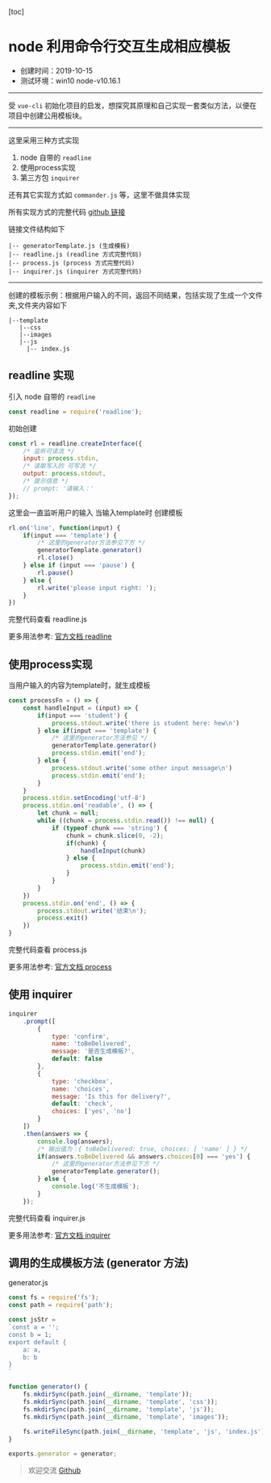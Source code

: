 [toc]
# node 利用命令行交互生成相应模板

- 创建时间：2019-10-15 
- 测试环境：win10 node-v10.16.1

---

受 `vue-cli` 初始化项目的启发，想探究其原理和自己实现一套类似方法，以便在项目中创建公用模板块。

---

这里采用三种方式实现
1. node 自带的 `readline`
2. 使用process实现 
3. 第三方包 `inquirer`

还有其它实现方式如 `commander.js` 等，这里不做具体实现

所有实现方式的完整代码 [github 链接](https://github.com/WarrenHewitt/node-koa/tree/master/practice/generatorTemplate)

链接文件结构如下
```
|-- generatorTemplate.js (生成模板)
|-- readline.js (readline 方式完整代码)
|-- process.js (process 方式完整代码)
|-- inquirer.js (inquirer 方式完整代码)
```

---

创建的模板示例：根据用户输入的不同，返回不同结果，包括实现了生成一个文件夹,文件夹内容如下
```
|--template
   |--css
   |--images
   |--js
     |-- index.js
```

## readline 实现

引入 node 自带的 `readline`
```js
const readline = require('readline');
```

初始创建
```js
const rl = readline.createInterface({
    /* 监听可读流 */
    input: process.stdin,
    /* 读取写入的 可写流 */
    output: process.stdout,
    /* 提示信息 */ 
    // prompt: '请输入：'
});
```

这里会一直监听用户的输入 当输入template时 创建模板

```js
rl.on('line', function(input) {
    if(input === 'template') {
        /* 这里的generator方法参见下方 */
        generatorTemplate.generator()
        rl.close()
    } else if (input === 'pause') {
        rl.pause()
    } else {
        rl.write('please input right: ');
    }
})
```
完整代码查看 readline.js

更多用法参考: [官方文档 readline](https://nodejs.org/dist/latest-v12.x/docs/api/readline.html)

## 使用process实现

当用户输入的内容为template时，就生成模板

```js
const processFn = () => {
    const handleInput = (input) => {
        if(input === 'student') {
            process.stdout.write('there is student here: hew\n')
        } else if(input === 'template') {
            /* 这里的generator方法参见 */
            generatorTemplate.generator()
            process.stdin.emit('end');
        } else {
            process.stdout.write('some other input message\n')
            process.stdin.emit('end');
        }
    }
    process.stdin.setEncoding('utf-8')
    process.stdin.on('readable', () => {
        let chunk = null;
        while ((chunk = process.stdin.read()) !== null) {         
            if (typeof chunk === 'string') {
                chunk = chunk.slice(0, -2);
                if(chunk) {
                    handleInput(chunk)
                } else {
                    process.stdin.emit('end');
                }
            }
        }
    })
    process.stdin.on('end', () => {
        process.stdout.write('结束\n');
        process.exit()
    })
}
```

完整代码查看 process.js

更多用法参考: [官方文档 process](https://nodejs.org/dist/latest-v12.x/docs/api/process.html)

## 使用 inquirer

```js
inquirer
    .prompt([
        {
            type: 'confirm',
            name: 'toBeDelivered',
            message: '是否生成模板?',
            default: false
        },
        {
            type: 'checkbox',
            name: 'choices',
            message: 'Is this for delivery?',
            default: 'check',
            choices: ['yes', 'no']
        }
    ])
    .then(answers => {
        console.log(answers);
        /* 输出值为：{ toBeDelivered: true, choices: [ 'name' ] } */
        if(answers.toBeDelivered && answers.choices[0] === 'yes') {
            /* 这里的generator方法参见下方 */
            generatorTemplate.generator();
        } else {
            console.log('不生成模板');
        }
    });
```

完整代码查看 inquirer.js

更多用法参考: [官方文档 inquirer](https://www.npmjs.com/package/inquirer)

## 调用的生成模板方法 (generator 方法)
generator.js
```js
const fs = require('fs');
const path = require('path');

const jsStr = 
`const a = '';
const b = 1;
export default {
    a: a,
    b: b
}
`

function generator() {
    fs.mkdirSync(path.join(__dirname, 'template'));
    fs.mkdirSync(path.join(__dirname, 'template', 'css'));
    fs.mkdirSync(path.join(__dirname, 'template', 'js'));
    fs.mkdirSync(path.join(__dirname, 'template', 'images'));
    
    fs.writeFileSync(path.join(__dirname, 'template', 'js', 'index.js'), jsStr, 'utf-8')
}

exports.generator = generator;
```


> 欢迎交流 [Github](https://github.com/WarrenHewitt/blog-note)